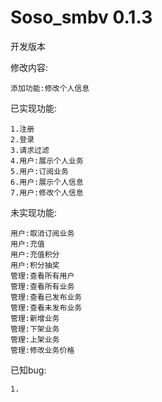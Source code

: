 # Soso_smbv 0.1.3
开发版本        

修改内容:       
    
    添加功能:修改个人信息
    
    
    
    
已实现功能:
  
    1.注册    
    2.登录    
    3.请求过滤  
    4.用户:展示个人业务    
    5.用户:订阅业务       
    6.用户:展示个人信息
    7.用户:修改个人信息

未实现功能:  

    用户:取消订阅业务   
    用户:充值     
    用户:充值积分       
    用户:积分抽奖       
    管理:查看所有用户 
    管理:查看所有业务    
    管理:查看已发布业务     
    管理:查看未发布业务       
    管理:新增业务      
    管理:下架业务       
    管理:上架业务      
    管理:修改业务价格   
        
已知bug:   
    
    1.     
  

     
  
   



